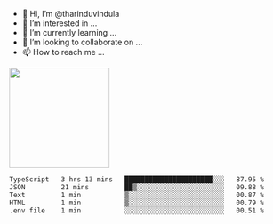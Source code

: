- 👋 Hi, I’m @tharinduvindula
- 👀 I’m interested in ...
- 🌱 I’m currently learning ...
- 💞️ I’m looking to collaborate on ...
- 📫 How to reach me ...

<!---
tharinduvindula/tharinduvindula is a ✨ special ✨ repository because its `README.md` (this file) appears on your GitHub profile.
You can click the Preview link to take a look at your changes.
--->

<img height="180em" src="https://github-readme-stats.vercel.app/api?username=tharinduvindula&show_icons=true&hide_border=false&&count_private=true&include_all_commits=true" />


<!--START_SECTION:waka-->
```text
TypeScript   3 hrs 13 mins   ██████████████████████░░░   87.95 % 
JSON         21 mins         ██▒░░░░░░░░░░░░░░░░░░░░░░   09.88 % 
Text         1 min           ▒░░░░░░░░░░░░░░░░░░░░░░░░   00.87 % 
HTML         1 min           ▒░░░░░░░░░░░░░░░░░░░░░░░░   00.79 % 
.env file    1 min           ░░░░░░░░░░░░░░░░░░░░░░░░░   00.51 % 
```
<!--END_SECTION:waka-->
